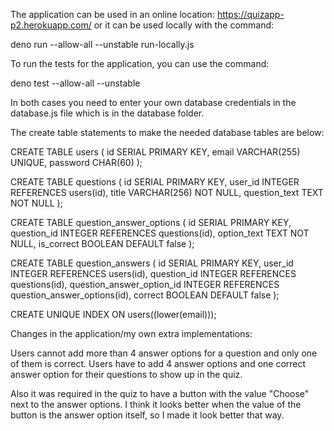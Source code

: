 The application can be used in an online location: https://quizapp-p2.herokuapp.com/
or it can be used locally with the command:

deno run --allow-all --unstable run-locally.js

To run the tests for the application, you can use the command:

deno test --allow-all --unstable

In both cases you need to enter your own database credentials in the database.js file which is in the database folder.

The create table statements to make the needed database tables are below:

CREATE TABLE users (
  id SERIAL PRIMARY KEY,
  email VARCHAR(255) UNIQUE,
  password CHAR(60)
);

CREATE TABLE questions (
  id SERIAL PRIMARY KEY,
  user_id INTEGER REFERENCES users(id),
  title VARCHAR(256) NOT NULL,
  question_text TEXT NOT NULL
);

CREATE TABLE question_answer_options (
  id SERIAL PRIMARY KEY,
  question_id INTEGER REFERENCES questions(id),
  option_text TEXT NOT NULL,
  is_correct BOOLEAN DEFAULT false
);

CREATE TABLE question_answers (
  id SERIAL PRIMARY KEY,
  user_id INTEGER REFERENCES users(id),
  question_id INTEGER REFERENCES questions(id),
  question_answer_option_id INTEGER REFERENCES question_answer_options(id),
  correct BOOLEAN DEFAULT false
);

CREATE UNIQUE INDEX ON users((lower(email)));


Changes in the application/my own extra implementations:

Users cannot add more than 4 answer options for a question and only one of them is correct.
Users have to add 4 answer options and one correct answer option for their questions to show up in the quiz.

Also it was required in the quiz to have a button with the value "Choose" next to the answer options.
I think it looks better when the value of the button is the answer option itself, so I made it look better that way.
